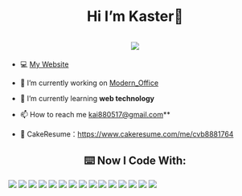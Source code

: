 <h1 align="center">Hi I’m Kaster👋 <br><br> <img src="https://komarev.com/ghpvc/?username=kaikai0517&style=for-the-badge"> </h1>


- 💻 [My Website](https://kaster-blog.vercel.app/)

- 🔭 I’m currently working on [Modern_Office]([https://kaster-blog.vercel.app/](https://modern-office.vercel.app/))

- 🌱 I’m currently learning **web technology**

- 📫 How to reach me kai880517@gmail.com**

- 📓 CakeResume：https://www.cakeresume.com/me/cvb8881764



<h2 align="center">⌨️ Now I Code With:</h2>
<p>
<img  src='https://img.shields.io/badge/JavaScript-323330?style=for-the-badge&logo=javascript&logoColor=F7DF1E'>
<img  src='https://img.shields.io/badge/Vue.js-35495E?style=for-the-badge&logo=vuedotjs&logoColor=4FC08D'>
<img  src='https://img.shields.io/badge/TypeScript-007ACC?style=for-the-badge&logo=typescript&logoColor=white'>
<img  src='https://img.shields.io/badge/Tailwind_CSS-38B2AC?style=for-the-badge&logo=tailwind-css&logoColor=white'>
<img  src='https://img.shields.io/badge/nuxt.js-00C58E?style=for-the-badge&logo=nuxtdotjs&logoColor=white'>
<img  src='https://img.shields.io/badge/next.js-000000?style=for-the-badge&logo=nextdotjs&logoColor=white'>
<img  src='https://img.shields.io/badge/React-20232A?style=for-the-badge&logo=react&logoColor=61DAFB'>
<img  src='https://img.shields.io/badge/Tailwind_CSS-38B2AC?style=for-the-badge&logo=tailwind-css&logoColor=white'>
<img  src='https://img.shields.io/badge/CSS3-1572B6?style=for-the-badge&logo=css3&logoColor=white'>
<img  src='https://img.shields.io/badge/HTML5-E34F26?style=for-the-badge&logo=html5&logoColor=white'>
<img  src='https://img.shields.io/badge/json-5E5C5C?style=for-the-badge&logo=json&logoColor=white'>
<img  src='https://img.shields.io/badge/Pug-E3C29B?style=for-the-badge&logo=pug&logoColor=black'>
<img  src='https://img.shields.io/badge/VSCode-0078D4?style=for-the-badge&logo=visual%20studio%20code&logoColor=white'>
<img  src='https://img.shields.io/badge/GitHub-100000?style=for-the-badge&logo=github&logoColor=white'>
<img  src='https://img.shields.io/badge/GitLab-330F63?style=for-the-badge&logo=gitlab&logoColor=white'>
</p>
